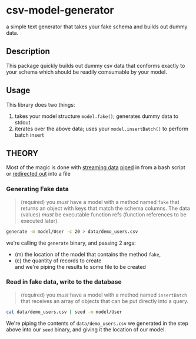 # csv-model-generator
a simple text generator that takes your fake schema and builds out dummy data.

## Description
This package quickly builds out dummy csv data that conforms exactly to your schema which should be readily comsumable by your model.


## Usage 

This library does two things: 
1. takes your model structure `model.fake()`; generates dummy data to stdout 
2. iterates over the above data; uses your `model.insertBatch()` to perform batch insert


## THEORY
Most of the magic is done with [streaming data](https://nodejs.org/api/stream.html) [piped](https://en.wikipedia.org/wiki/Pipeline_(Unix)) in from a bash script or [redirected out](https://en.wikipedia.org/wiki/Redirection_(computing)) into a file


### Generating Fake data
> (required) you *must* have a model with a method named `fake` that returns an object with keys that match the schema columns. The data (values) *must* be executable function refs (function references to be executed later).

```bash
generate -m model/User -c 20 > data/demo_users.csv
```
we're calling the `generate` binary, and passing 2 args: 
  - (m) the location of the model that contains the method `fake`, 
  - (c) the quantity of records to create  
and we're piping the results to some file to be created


### Read in fake data, write to the database
> (required) you *must* have a model with a method named `insertBatch` that receives an array of objects that can be put directly into a query.

```bash
cat data/demo_users.csv | seed -m model/User
```

We're piping the contents of `data/demo_users.csv` we generated in the step above into our `seed` binary, and giving it the location of our model.


